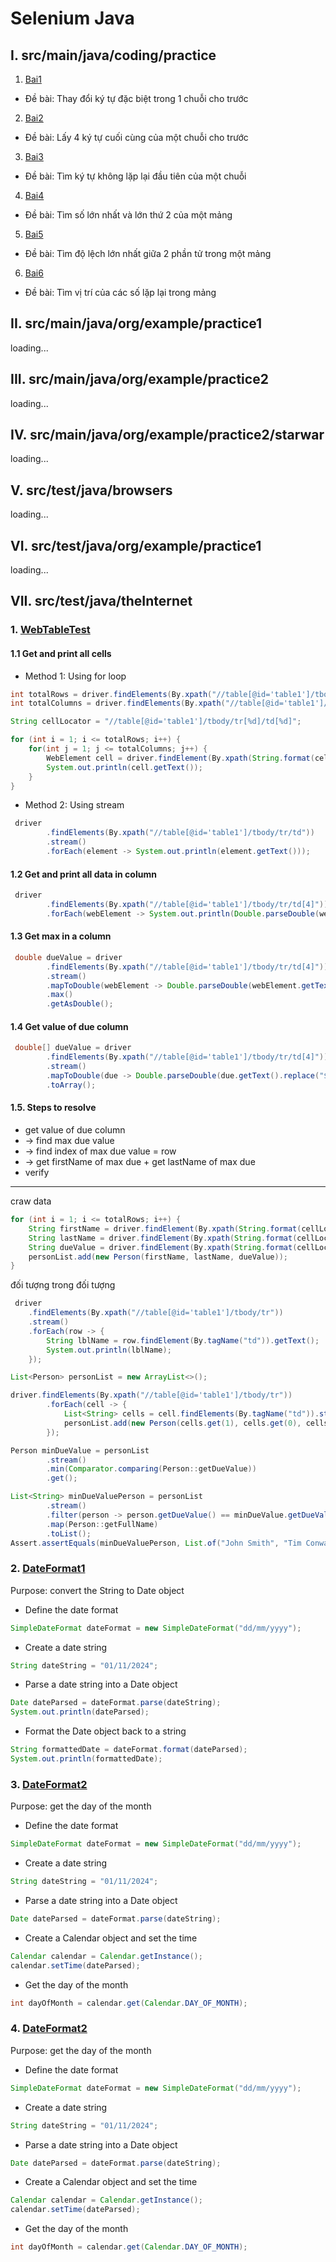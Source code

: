 # Selenium Java

## I. src/main/java/coding/practice
1. [Bai1](src/main/java/coding/practice/Bai1.java)
* Đề bài: Thay đổi ký tự đặc biệt trong 1 chuỗi cho trước

2. [Bai2](src/main/java/coding/practice/Bai2.java)
* Đề bài: Lấy 4 ký tự cuối cùng của một chuỗi cho trước

3. [Bai3](src/main/java/coding/practice/Bai3.java)
* Đề bài: Tìm ký tự không lặp lại đầu tiên của một chuỗi

4. [Bai4](src/main/java/coding/practice/Bai4.java)
* Đề bài: Tìm số lớn nhất và lớn thứ 2 của một mảng

5. [Bai5](src/main/java/coding/practice/Bai5.java)
* Đề bài: Tìm độ lệch lớn nhất giữa 2 phần tử trong một mảng

6. [Bai6](src/main/java/coding/practice/Bai6.java)
* Đề bài: Tìm vị trí của các số lặp lại trong mảng

## II. src/main/java/org/example/practice1
loading...

## III. src/main/java/org/example/practice2
loading...

## IV. src/main/java/org/example/practice2/starwar
loading...

## V. src/test/java/browsers
loading...

## VI. src/test/java/org/example/practice1
loading...

## VII. src/test/java/theInternet
### 1. [WebTableTest](src/test/java/theInternet/WebTableTest.java)

#### 1.1 Get and print all cells
  * Method 1: Using for loop
```java
int totalRows = driver.findElements(By.xpath("//table[@id='table1']/tbody/tr")).size();
int totalColumns = driver.findElements(By.xpath("//table[@id='table1']/thead/tr/th")).size();

String cellLocator = "//table[@id='table1']/tbody/tr[%d]/td[%d]";

for (int i = 1; i <= totalRows; i++) {
    for(int j = 1; j <= totalColumns; j++) {
        WebElement cell = driver.findElement(By.xpath(String.format(cellLocator, i, j)));
        System.out.println(cell.getText());
    }
}
```  

* Method 2: Using stream

```java
 driver
        .findElements(By.xpath("//table[@id='table1']/tbody/tr/td"))
        .stream()
        .forEach(element -> System.out.println(element.getText()));
``` 
#### 1.2 Get and print all data in column

```java
 driver
        .findElements(By.xpath("//table[@id='table1']/tbody/tr/td[4]"))
        .forEach(webElement -> System.out.println(Double.parseDouble(webElement.getText().replace("$", ""))));
``` 

#### 1.3 Get max in a column

```java
 double dueValue = driver
        .findElements(By.xpath("//table[@id='table1']/tbody/tr/td[4]"))
        .stream()
        .mapToDouble(webElement -> Double.parseDouble(webElement.getText().replace("$", "")))
        .max()
        .getAsDouble();
``` 

#### 1.4 Get value of due column

```java
 double[] dueValue = driver
        .findElements(By.xpath("//table[@id='table1']/tbody/tr/td[4]"))
        .stream()
        .mapToDouble(due -> Double.parseDouble(due.getText().replace("$", "")))
        .toArray();
```

#### 1.5. Steps to resolve 

   * get value of due column
   * -> find max due value
   * -> find index of max due value = row 
   * -> get firstName of max due + get lastName of max due 
   * verify
------
craw data

```java
for (int i = 1; i <= totalRows; i++) {
    String firstName = driver.findElement(By.xpath(String.format(cellLocator, i, 2))).getText();
    String lastName = driver.findElement(By.xpath(String.format(cellLocator, i, 1))).getText();
    String dueValue = driver.findElement(By.xpath(String.format(cellLocator, i, 4))).getText();
    personList.add(new Person(firstName, lastName, dueValue));
}
```

đối tượng trong đối tượng
```java
 driver
    .findElements(By.xpath("//table[@id='table1']/tbody/tr"))
    .stream()
    .forEach(row -> {
        String lblName = row.findElement(By.tagName("td")).getText();
        System.out.println(lblName);
    });
```
```java
List<Person> personList = new ArrayList<>();

driver.findElements(By.xpath("//table[@id='table1']/tbody/tr"))
        .forEach(cell -> {
            List<String> cells = cell.findElements(By.tagName("td")).stream().map(WebElement::getText).toList();
            personList.add(new Person(cells.get(1), cells.get(0), cells.get(3)));
        });

Person minDueValue = personList
        .stream()
        .min(Comparator.comparing(Person::getDueValue))
        .get();

List<String> minDueValuePerson = personList
        .stream()
        .filter(person -> person.getDueValue() == minDueValue.getDueValue())
        .map(Person::getFullName)
        .toList();
Assert.assertEquals(minDueValuePerson, List.of("John Smith", "Tim Conway"));
```

### 2. [DateFormat1](src/test/java/theInternet/DateFormat1.java)
Purpose: convert the String to Date object
* Define the date format
```java
SimpleDateFormat dateFormat = new SimpleDateFormat("dd/mm/yyyy");
```
* Create a date string
```java
String dateString = "01/11/2024";
```
* Parse a date string into a Date object
```java
Date dateParsed = dateFormat.parse(dateString);
System.out.println(dateParsed);
```
* Format the Date object back to a string
```java
String formattedDate = dateFormat.format(dateParsed);
System.out.println(formattedDate);
```

### 3. [DateFormat2](src/test/java/theInternet/DateFormat2.java)
Purpose: get the day of the month
* Define the date format
```java
SimpleDateFormat dateFormat = new SimpleDateFormat("dd/mm/yyyy");
```
* Create a date string
```java
String dateString = "01/11/2024";
```
* Parse a date string into a Date object
```java
Date dateParsed = dateFormat.parse(dateString);
```
* Create a Calendar object and set the time
```java
Calendar calendar = Calendar.getInstance();
calendar.setTime(dateParsed);
```
* Get the day of the month
```java
int dayOfMonth = calendar.get(Calendar.DAY_OF_MONTH);
```

### 4. [DateFormat2](src/test/java/theInternet/DateFormat2.java)
Purpose: get the day of the month
* Define the date format
```java
SimpleDateFormat dateFormat = new SimpleDateFormat("dd/mm/yyyy");
```
* Create a date string
```java
String dateString = "01/11/2024";
```
* Parse a date string into a Date object
```java
Date dateParsed = dateFormat.parse(dateString);
```
* Create a Calendar object and set the time
```java
Calendar calendar = Calendar.getInstance();
calendar.setTime(dateParsed);
```
* Get the day of the month
```java
int dayOfMonth = calendar.get(Calendar.DAY_OF_MONTH);
```